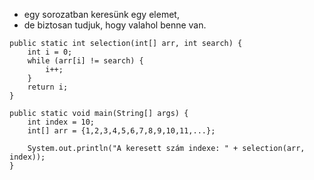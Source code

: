 - egy sorozatban keresünk egy elemet,
- de biztosan tudjuk, hogy valahol benne van.

```
public static int selection(int[] arr, int search) {
	int i = 0;
	while (arr[i] != search) {
		i++;
	}
	return i;
}

public static void main(String[] args) {
	int index = 10;
	int[] arr = {1,2,3,4,5,6,7,8,9,10,11,...};

	System.out.println("A keresett szám indexe: " + selection(arr, index));
}
```
